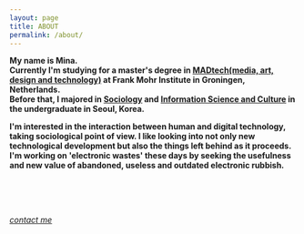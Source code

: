 ```yaml
---
layout: page
title: ABOUT
permalink: /about/
---
```


<p><b>
My name is Mina.<br/>
Currently I'm studying for a master's degree in <a href="http://fmi.academieminerva.nl/Programs/MADtech" target="blank">MADtech(media, art, design and technology)</a> at Frank Mohr Institute in Groningen, Netherlands.<br/>
Before that, I majored in <a href="http://sociology.snu.ac.kr/eng" target="blank">Sociology</a> and <a href="http://isc.snu.ac.kr/" target="blank">Information Science and Culture</a> in the undergraduate in Seoul, Korea.
</b></p>

<p><b>
I'm interested in the interaction between human and digital technology, taking sociological point of view. I like looking into not only new technological development but also the things left behind as it proceeds. <br/>
I'm working on 'electronic wastes' these days by seeking the usefulness and new value of abandoned, useless and outdated electronic rubbish.
</b></p>

<br/><br/><br/>
<address>
  <a href="mailto:lucid2713@gmail.com"><span class="icon email"></span>contact me</a>
</address>
